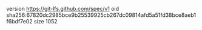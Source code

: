 version https://git-lfs.github.com/spec/v1
oid sha256:67820dc2985bce9b25539925cb267dc09814afd5a51fd38bce8aeb1f6bdf7e02
size 1052
